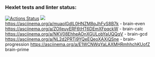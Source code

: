 ### Hexlet tests and linter status:
[![Actions Status](https://github.com/adammilligan/frontend-project-44/workflows/hexlet-check/badge.svg)](https://github.com/adammilligan/frontend-project-44/actions)
<a href="https://codeclimate.com/github/adammilligan/frontend-project-44/maintainability"><img src="https://api.codeclimate.com/v1/badges/a2cab5273d68b3f26b17/maintainability" /></a>
https://asciinema.org/a/muaolGdlL0HNZM8pJhFvS8B7k  - brain-even
https://asciinema.org/a/ZOlIeuyERF6tHT6DEmXFpqckW  - brain-calc
https://asciinema.org/a/NKV08EhheAOnXGULobYaUQQqV   - brain-gcd
https://asciinema.org/a/NL2d2PRTi9YQeEQeoXAXiQSne - brain-progression
https://asciinema.org/a/E1WCNWqYaLAXMHRmhhchKUofZ   brain-prime

